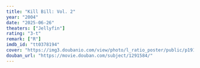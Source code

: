 ```yaml
---
title: "Kill Bill: Vol. 2"
year: "2004"
date: "2025-06-26"
theaters: ["Jellyfin"]
rating: "3-t"
remark: ["R"]
imdb_id: "tt0378194"
cover: "https://img3.doubanio.com/view/photo/l_ratio_poster/public/p1910897532.jpg"
douban_url: "https://movie.douban.com/subject/1291584/"
---
```

